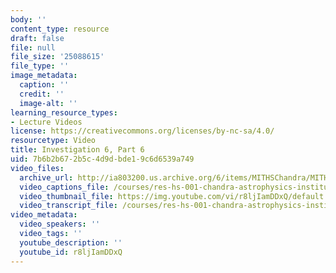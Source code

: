 ```yaml
---
body: ''
content_type: resource
draft: false
file: null
file_size: '25088615'
file_type: ''
image_metadata:
  caption: ''
  credit: ''
  image-alt: ''
learning_resource_types:
- Lecture Videos
license: https://creativecommons.org/licenses/by-nc-sa/4.0/
resourcetype: Video
title: Investigation 6, Part 6
uid: 7b6b2b67-2b5c-4d9d-bde1-9c6d6539a749
video_files:
  archive_url: http://ia803200.us.archive.org/6/items/MITHSChandra/MITHS_chandra_6_06_300k.mp4
  video_captions_file: /courses/res-hs-001-chandra-astrophysics-institute/r8ljIamDDxQ_captions.webvtt
  video_thumbnail_file: https://img.youtube.com/vi/r8ljIamDDxQ/default.jpg
  video_transcript_file: /courses/res-hs-001-chandra-astrophysics-institute/r8ljIamDDxQ_transcript.pdf
video_metadata:
  video_speakers: ''
  video_tags: ''
  youtube_description: ''
  youtube_id: r8ljIamDDxQ
---
```

